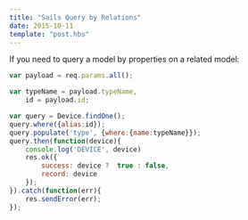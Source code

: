 ```yaml
---
title: "Sails Query by Relations"
date: 2015-10-11
template: "post.hbs"
---
```



If you need to query a model by properties on a related model:

```js
var payload = req.params.all();

var typeName = payload.typeName,
    id = payload.id;

var query = Device.findOne();
query.where({alias:id});
query.populate('type', {where:{name:typeName}});
query.then(function(device){
    console.log('DEVICE', device)
    res.ok({
        success: device ?  true : false,
        record: device
    });
}).catch(function(err){
    res.sendError(err);
});
```

